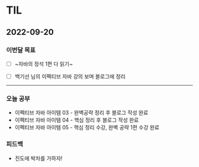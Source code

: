# TIL

## 2022-09-20


### 이번달 목표

- [ ] ~자바의 정석 1편 다 읽기~ 

- [ ] 백기선 님의 이펙티브 자바 강의 보며 블로그에 정리

---


### 오늘 공부

- 이펙티브 자바 아이템 03 - 완벽공략 정리 후 블로그 작성 완료
- 이펙티브 자바 아이템 04 - 핵심 정리 후 블로그 작성 완료
- 이펙티브 자바 아이템 05 - 핵심 정리 수강, 완벽 공략 1편 수강 완료

### 피드백

- 진도에 박차를 가하자!